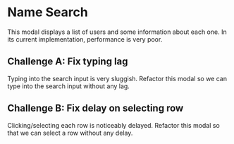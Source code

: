 # Name Search

This modal displays a list of users and some information about each one. In its current implementation, performance is very poor.

## Challenge A: Fix typing lag

Typing into the search input is very sluggish. Refactor this modal so we can type into the search input without any lag.

## Challenge B: Fix delay on selecting row

Clicking/selecting each row is noticeably delayed. Refactor this modal so that we can select a row without any delay.
